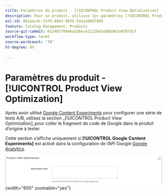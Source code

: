 ```yaml
---
title: Paramètres du produit - [!UICONTROL Product View Optimization]
description: Pour un produit, utilisez les paramètres [!UICONTROL Product View Optimization] pour configurer une série de tests A/B avec des expériences de contenu Google.
exl-id: db1aecdc-53f4-4043-9835-54a1a9687493
feature: Catalog Management, Products
source-git-commit: 01148770946a236ece2122be5a88b963a0f07d1f
workflow-type: tm+mt
source-wordcount: '74'
ht-degree: 0%

---
```


# Paramètres du produit - [!UICONTROL Product View Optimization]

Après avoir utilisé [Google Content Experiments](../merchandising-promotions/google-content-experiments.md) pour configurer une série de tests A/B, utilisez la section _[!UICONTROL Product View Optimization]_pour coller le fragment de code de Google dans le produit d’origine à tester.

Cette section s’affiche uniquement si **[!UICONTROL Google Content Experiments]** est activé dans la configuration de l’API Google [Google Analytics](../merchandising-promotions/google-analytics.md).

![Optimisation de l’affichage des produits](./assets/product-view-optimization.png){width="600" zoomable="yes"}
